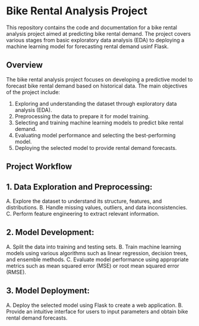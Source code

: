 # Bike Rental Analysis Project
This repository contains the code and documentation for a bike rental analysis project aimed at predicting bike rental demand. The project covers various stages from basic exploratory data analysis (EDA) to deploying a machine learning model for forecasting rental demand usinf Flask.

## Overview
The bike rental analysis project focuses on developing a predictive model to forecast bike rental demand based on historical data. The main objectives of the project include:
1. Exploring and understanding the dataset through exploratory data analysis (EDA).
2. Preprocessing the data to prepare it for model training.
3. Selecting and training machine learning models to predict bike rental demand.
4. Evaluating model performance and selecting the best-performing model.
5. Deploying the selected model to provide rental demand forecasts.

## Project Workflow

## 1. Data Exploration and Preprocessing:
A. Explore the dataset to understand its structure, features, and distributions.
B. Handle missing values, outliers, and data inconsistencies.
C. Perform feature engineering to extract relevant information.

## 2. Model Development:

A. Split the data into training and testing sets.
B. Train machine learning models using various algorithms such as linear regression, decision trees, and ensemble methods.
C. Evaluate model performance using appropriate metrics such as mean squared error (MSE) or root mean squared error (RMSE).

## 3. Model Deployment:

A. Deploy the selected model using Flask to create a web application.
B. Provide an intuitive interface for users to input parameters and obtain bike rental demand forecasts.
